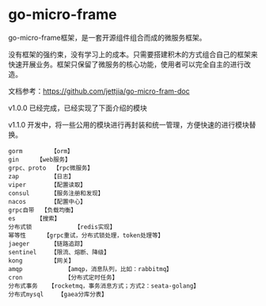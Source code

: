 # go-micro-frame

go-micro-frame框架，是一套开源组件组合而成的微服务框架。

没有框架的强约束，没有学习上的成本。只需要搭建积木的方式组合自己的框架来快速开展业务。框架只保留了微服务的核心功能，使用者可以完全自主的进行改造。

文档参考：https://github.com/jettjia/go-micro-fram-doc

v1.0.0 已经完成，已经实现了下面介绍的模块

v1.1.0 开发中，将一些公用的模块进行再封装和统一管理，方便快速的进行模块替换。

```
gorm		【orm】
gin		【web服务】
grpc、proto	【rpc微服务】
zap 		【日志】
viper		【配置读取】
consul 		【服务注册和发现】
nacos		【配置中心】
grpc自带	【负载均衡】
es		【搜索】
分布式锁	        【redis实现】
幂等性		【grpc重试，分布式锁处理，token处理等】
jaeger		【链路追踪】
sentinel	【限流、熔断、降级】
kong		【网关】
amqp            【amqp，消息队列，比如：rabbitmq】
cron            【分布式定时任务】
分布式事务	【rocketmq，事务消息方式；方式2：seata-golang】
分布式mysql	【gaea分库分表】
```

